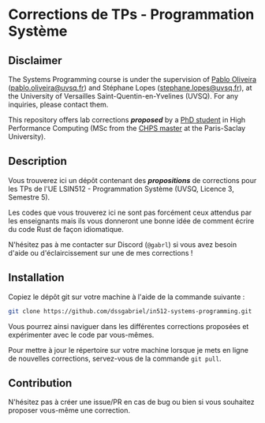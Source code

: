 # Corrections de TPs - Programmation Système

## Disclaimer
The Systems Programming course is under the supervision of [Pablo Oliveira](https://github.com/pablooliveira) (<pablo.oliveira@uvsq.fr>) and Stéphane Lopes (<stephane.lopes@uvsq.fr>), at the University of Versailles Saint-Quentin-en-Yvelines (UVSQ). For any inquiries, please contact them.

This repository offers lab corrections ***proposed*** by a [PhD student](https://github.com/dssgabriel) in High Performance Computing (MSc from the [CHPS master](https://chps.uvsq.fr/) at the Paris-Saclay University).

## Description
Vous trouverez ici un dépôt contenant des ***propositions*** de corrections pour les TPs de l'UE LSIN512 - Programmation Système (UVSQ, Licence 3, Semestre 5).

Les codes que vous trouverez ici ne sont pas forcément ceux attendus par les enseignants mais  ils vous donneront une bonne idée de comment écrire du code Rust de façon idiomatique.

N'hésitez pas à me contacter sur Discord (`@gabrl`) si vous avez besoin d'aide ou d'éclaircissement sur une de mes corrections !

## Installation
Copiez le dépôt git sur votre machine à l'aide de la commande suivante :
```sh
git clone https://github.com/dssgabriel/in512-systems-programming.git
```

Vous pourrez ainsi naviguer dans les différentes corrections proposées et expérimenter avec le code par vous-mêmes.

Pour mettre à jour le répertoire sur votre machine lorsque je mets en ligne de nouvelles corrections, servez-vous de la commande `git pull`.

## Contribution
N'hésitez pas à créer une issue/PR en cas de bug ou bien si vous souhaitez proposer vous-même une correction.
